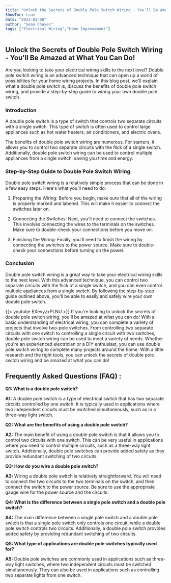 ```yaml
---
title: "Unlock the Secrets of Double Pole Switch Wiring - You'll Be Amazed at What You Can Do!"
ShowToc: true 
date: "2023-03-08"
author: "Sean Chaves" 
tags: ["Electrical Wiring","Home Improvement"]
---
```

## Unlock the Secrets of Double Pole Switch Wiring - You'll Be Amazed at What You Can Do!

Are you looking to take your electrical wiring skills to the next level? Double pole switch wiring is an advanced technique that can open up a world of possibilities for your home wiring projects. In this blog post, we'll explain what a double pole switch is, discuss the benefits of double pole switch wiring, and provide a step-by-step guide to wiring your own double pole switch. 

### Introduction 

A double pole switch is a type of switch that controls two separate circuits with a single switch. This type of switch is often used to control large appliances such as hot water heaters, air conditioners, and electric ovens. 

The benefits of double pole switch wiring are numerous. For starters, it allows you to control two separate circuits with the flick of a single switch. Additionally, double pole switch wiring can be used to control multiple appliances from a single switch, saving you time and energy. 

### Step-by-Step Guide to Double Pole Switch Wiring

Double pole switch wiring is a relatively simple process that can be done in a few easy steps. Here's what you'll need to do: 

1. Preparing the Wiring: Before you begin, make sure that all of the wiring is properly marked and labeled. This will make it easier to connect the switches later on. 

2. Connecting the Switches: Next, you'll need to connect the switches. This involves connecting the wires to the terminals on the switches. Make sure to double-check your connections before you move on. 

3. Finishing the Wiring: Finally, you'll need to finish the wiring by connecting the switches to the power source. Make sure to double-check your connections before turning on the power. 

### Conclusion 

Double pole switch wiring is a great way to take your electrical wiring skills to the next level. With this advanced technique, you can control two separate circuits with the flick of a single switch, and you can even control multiple appliances from a single switch. By following the step-by-step guide outlined above, you'll be able to easily and safely wire your own double pole switch.

{{< youtube EXevyzxPLNU >}} 
If you're looking to unlock the secrets of double pole switch wiring, you'll be amazed at what you can do! With a basic understanding of electrical wiring, you can complete a variety of projects that involve two-pole switches. From controlling two separate circuits with one switch to controlling a single circuit with two switches, double pole switch wiring can be used to meet a variety of needs. Whether you're an experienced electrician or a DIY enthusiast, you can use double pole switch wiring to complete many projects around the home. With a little research and the right tools, you can unlock the secrets of double pole switch wiring and be amazed at what you can do!

## Frequently Asked Questions (FAQ) :
**Q1: What is a double pole switch?**

**A1:** A double pole switch is a type of electrical switch that has two separate circuits controlled by one switch. It is typically used in applications where two independent circuits must be switched simultaneously, such as in a three-way light switch.

**Q2: What are the benefits of using a double pole switch?**

**A2:** The main benefit of using a double pole switch is that it allows you to control two circuits with one switch. This can be very useful in applications where you need to control multiple circuits, such as a three-way light switch. Additionally, double pole switches can provide added safety as they provide redundant switching of two circuits.

**Q3: How do you wire a double pole switch?**

**A3:** Wiring a double pole switch is relatively straightforward. You will need to connect the two circuits to the two terminals on the switch, and then connect the switch to the power source. Be sure to use the appropriate gauge wire for the power source and the circuits.

**Q4: What is the difference between a single pole switch and a double pole switch?**

**A4:** The main difference between a single pole switch and a double pole switch is that a single pole switch only controls one circuit, while a double pole switch controls two circuits. Additionally, a double pole switch provides added safety by providing redundant switching of two circuits.

**Q5: What type of applications are double pole switches typically used for?**

**A5:** Double pole switches are commonly used in applications such as three-way light switches, where two independent circuits must be switched simultaneously. They can also be used in applications such as controlling two separate lights from one switch.





